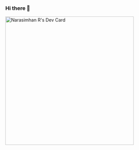 ### Hi there 👋

<a href="https://app.daily.dev/graydeveloper01"><img src="https://api.daily.dev/devcards/1e525ff2b1974ae2ae7a4f454df11bd3.png?r=o0l" width="400" alt="Narasimhan R's Dev Card"/></a>

<!--
**graydeveloper01/graydeveloper01** is a ✨ _special_ ✨ repository because its `README.md` (this file) appears on your GitHub profile.

Here are some ideas to get you started:

- 🔭 I’m currently working on ...
- 🌱 I’m currently learning ...
- 👯 I’m looking to collaborate on ...
- 🤔 I’m looking for help with ...
- 💬 Ask me about ...
- 📫 How to reach me: ...
- 😄 Pronouns: ...
- ⚡ Fun fact: ...
-->
